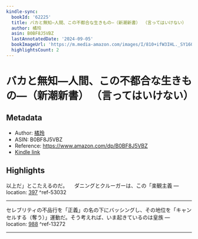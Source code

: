 ```yaml
---
kindle-sync:
  bookId: '62225'
  title: バカと無知―人間、この不都合な生きもの―（新潮新書） （言ってはいけない）
  author: 橘玲
  asin: B0BF8J5VBZ
  lastAnnotatedDate: '2024-09-05'
  bookImageUrl: 'https://m.media-amazon.com/images/I/810+ifW3IHL._SY160.jpg'
  highlightsCount: 2
---
```

# バカと無知―人間、この不都合な生きもの―（新潮新書） （言ってはいけない）
## Metadata
* Author: [橘玲](https://www.amazon.comundefined)
* ASIN: B0BF8J5VBZ
* Reference: https://www.amazon.com/dp/B0BF8J5VBZ
* [Kindle link](kindle://book?action=open&asin=B0BF8J5VBZ)

## Highlights
以上だ」とこたえるのだ。 　ダニングとクルーガーは、この「楽観主義 — location: [397](kindle://book?action=open&asin=B0BF8J5VBZ&location=397) ^ref-53032

---
セレブリティの不品行を「正義」の名の下にバッシングし、その地位を「キャンセルする（奪う）」運動だ。そう考えれば、いま起きているのは皇族 — location: [988](kindle://book?action=open&asin=B0BF8J5VBZ&location=988) ^ref-13272

---
